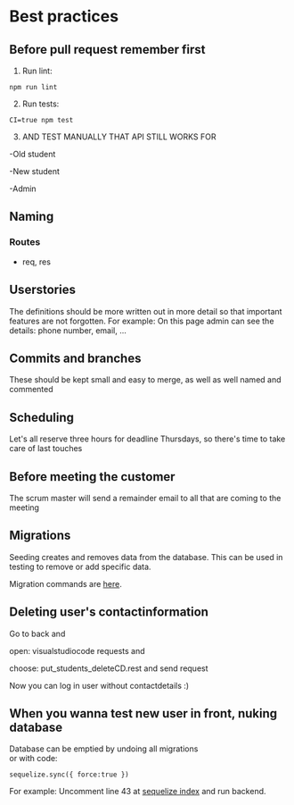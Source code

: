 # Best practices

## Before pull request remember first

1. Run lint:

`npm run lint`


2. Run tests:

`CI=true npm test`

3. AND TEST MANUALLY THAT API STILL WORKS FOR

-Old student

-New student 

-Admin


## Naming

### Routes

* req, res

## Userstories

The definitions should be more written out in more detail so that important features are not forgotten.
For example: On this page admin can see the details: phone number, email, ...

## Commits and branches

These should be kept small and easy to merge, as well as well named and commented

## Scheduling

Let's all reserve three hours for deadline Thursdays, so there's time to take care of last touches

## Before meeting the customer

The scrum master will send a remainder email to all that are coming to the meeting

## Migrations

Seeding creates and removes data from the database. This can be used in testing to remove or add specific data.

Migration commands are [here](https://github.com/TKT-ohjaajarekisteri/TKT-ohjaajarekisteri-back/blob/master/MIGRATION_INFO.md).


## Deleting user's contactinformation

Go to back and 

open: visualstudiocode requests   and 

choose: put_students_deleteCD.rest and send request

Now you can log in user without contactdetails :)


## When you wanna test new user in front, nuking database 


Database can be emptied by undoing all migrations 
<br>or with code:
```
sequelize.sync({ force:true })

```
For example: Uncomment line 43 at [sequelize index](https://github.com/TKT-ohjaajarekisteri/TKT-ohjaajarekisteri-back/blob/master/models/index.js) and run backend.
